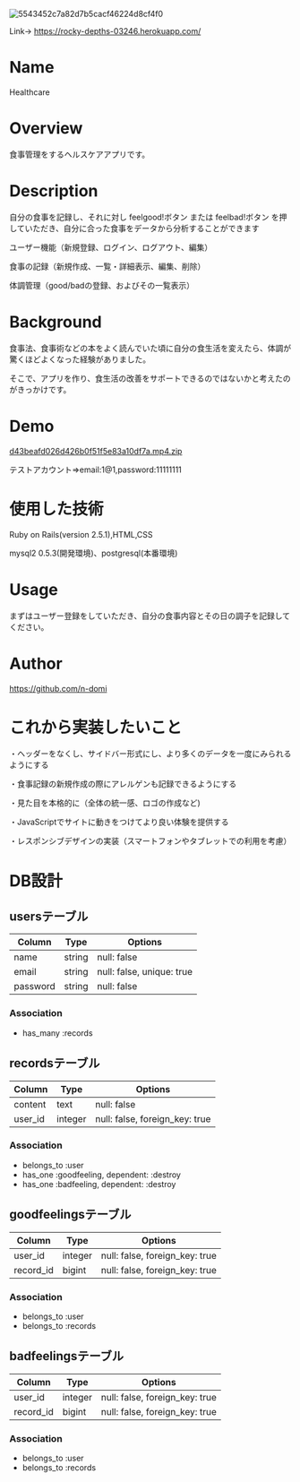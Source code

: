 ![5543452c7a82d7b5cacf46224d8cf4f0](https://user-images.githubusercontent.com/59164751/76047940-a1fb4e80-5fa7-11ea-8bed-99e7399fdaca.jpg)


Link→  https://rocky-depths-03246.herokuapp.com/

# Name

Healthcare

# Overview

食事管理をするヘルスケアアプリです。

# Description

自分の食事を記録し、それに対し feelgood!ボタン または feelbad!ボタン を押していただき、自分に合った食事をデータから分析することができます

ユーザー機能（新規登録、ログイン、ログアウト、編集） 

食事の記録（新規作成、一覧・詳細表示、編集、削除） 

体調管理（good/badの登録、およびその一覧表示） 

# Background

食事法、食事術などの本をよく読んでいた頃に自分の食生活を変えたら、体調が驚くほどよくなった経験がありました。

そこで、アプリを作り、食生活の改善をサポートできるのではないかと考えたのがきっかけです。

# Demo

[d43beafd026d426b0f51f5e83a10df7a.mp4.zip](https://github.com/n-domi/Healthcare/files/4296326/d43beafd026d426b0f51f5e83a10df7a.mp4.zip)

テストアカウント=>email:1@1,password:11111111

# 使用した技術

Ruby on Rails(version 2.5.1),HTML,CSS

mysql2 0.5.3(開発環境)、postgresql(本番環境)

# Usage

まずはユーザー登録をしていただき、自分の食事内容とその日の調子を記録してください。

# Author

https://github.com/n-domi

# これから実装したいこと

・ヘッダーをなくし、サイドバー形式にし、より多くのデータを一度にみられるようにする 

・食事記録の新規作成の際にアレルゲンも記録できるようにする 

・見た目を本格的に（全体の統一感、ロゴの作成など) 

・JavaScriptでサイトに動きをつけてより良い体験を提供する 

・レスポンシブデザインの実装（スマートフォンやタブレットでの利用を考慮） 

# DB設計

## usersテーブル
|Column|Type|Options|
|------|----|-------|
|name|string|null: false|                   #ユーザー名
|email|string|null: false, unique: true|    #メールアドレス
|password|string|null: false|               #パスワード

### Association
- has_many :records

## recordsテーブル
|Column|Type|Options|
|------|----|-------|
|content|text|null: false|                         #食事内容
|user_id|integer|null: false, foreign_key: true|   #ユーザーid

### Association
- belongs_to :user
- has_one :goodfeeling, dependent: :destroy
- has_one :badfeeling, dependent: :destroy

## goodfeelingsテーブル
|Column|Type|Options|
|------|----|-------|
|user_id|integer|null: false, foreign_key: true|   #ユーザーのid
|record_id|bigint|null: false, foreign_key: true|  #記録のid

### Association
- belongs_to :user
- belongs_to :records

## badfeelingsテーブル
|Column|Type|Options|
|------|----|-------|
|user_id|integer|null: false, foreign_key: true|   #ユーザーのid
|record_id|bigint|null: false, foreign_key: true|  #記録のid

### Association
- belongs_to :user
- belongs_to :records